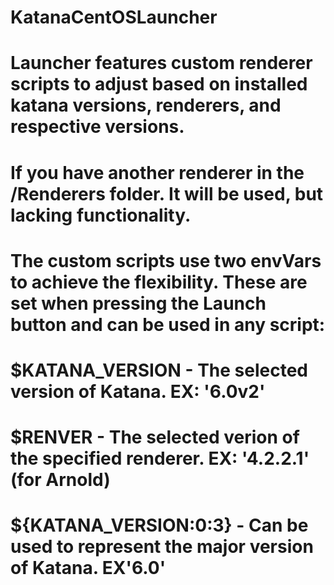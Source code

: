 # KatanaCentOSLauncher 

# Launcher features custom renderer scripts to adjust based on installed katana versions, renderers, and respective versions. 
# If you have another renderer in the /Renderers folder. It will be used, but lacking functionality.

# The custom scripts use two envVars to achieve the flexibility. These are set when pressing the Launch button and can be used in any script:
#     $KATANA_VERSION - The selected version of Katana. EX: '6.0v2'
#     $RENVER - The selected verion of the specified renderer. EX: '4.2.2.1' (for Arnold)
#     ${KATANA_VERSION:0:3} - Can be used to represent the major version of Katana. EX'6.0'
